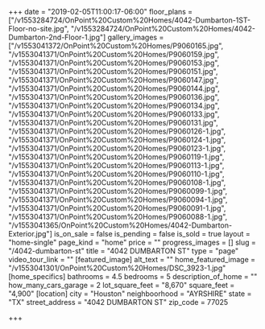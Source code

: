 +++
date = "2019-02-05T11:00:17-06:00"
floor_plans = ["/v1553284724/OnPoint%20Custom%20Homes/4042-Dumbarton-1ST-Floor-no-site.jpg", "/v1553284724/OnPoint%20Custom%20Homes/4042-Dumbarton-2nd-Floor-1.jpg"]
gallery_images = ["/v1553041372/OnPoint%20Custom%20Homes/P9060165.jpg", "/v1553041371/OnPoint%20Custom%20Homes/P9060159.jpg", "/v1553041371/OnPoint%20Custom%20Homes/P9060153.jpg", "/v1553041371/OnPoint%20Custom%20Homes/P9060151.jpg", "/v1553041371/OnPoint%20Custom%20Homes/P9060147.jpg", "/v1553041371/OnPoint%20Custom%20Homes/P9060144.jpg", "/v1553041371/OnPoint%20Custom%20Homes/P9060136.jpg", "/v1553041371/OnPoint%20Custom%20Homes/P9060134.jpg", "/v1553041371/OnPoint%20Custom%20Homes/P9060133.jpg", "/v1553041371/OnPoint%20Custom%20Homes/P9060131.jpg", "/v1553041371/OnPoint%20Custom%20Homes/P9060126-1.jpg", "/v1553041371/OnPoint%20Custom%20Homes/P9060124-1.jpg", "/v1553041371/OnPoint%20Custom%20Homes/P9060123-1.jpg", "/v1553041371/OnPoint%20Custom%20Homes/P9060119-1.jpg", "/v1553041371/OnPoint%20Custom%20Homes/P9060113-1.jpg", "/v1553041371/OnPoint%20Custom%20Homes/P9060110-1.jpg", "/v1553041371/OnPoint%20Custom%20Homes/P9060108-1.jpg", "/v1553041371/OnPoint%20Custom%20Homes/P9060099-1.jpg", "/v1553041371/OnPoint%20Custom%20Homes/P9060094-1.jpg", "/v1553041371/OnPoint%20Custom%20Homes/P9060091-1.jpg", "/v1553041371/OnPoint%20Custom%20Homes/P9060088-1.jpg", "/v1553041365/OnPoint%20Custom%20Homes/4042-Dumbarton-Exterior.jpg"]
is_on_sale = false
is_pending = false
is_sold = true
layout = "home-single"
page_kind = "home"
price = ""
progress_images = []
slug = "/4042-dumbarton-st"
title = "4042 DUMBARTON ST"
type = "page"
video_tour_link = ""
[featured_image]
alt_text = ""
home_featured_image = "/v1553041301/OnPoint%20Custom%20Homes/DSC_3923-1.jpg"
[home_specifics]
bathrooms = 4.5
bedrooms = 5
description_of_home = ""
how_many_cars_garage = 2
lot_square_feet = "8,670"
square_feet = "4,900"
[location]
city = "Houston"
neighboorhood = "AYRSHIRE"
state = "TX"
street_address = "4042 DUMBARTON ST"
zip_code = 77025

+++
